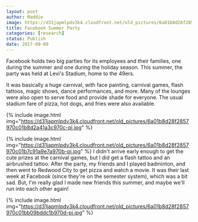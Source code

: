 ```yaml
---
layout: post
author: Maddie
image: https://d31japmlpdv3k4.cloudfront.net/old_pictures/6a01b8d28f2857970c01b7c91923c5970b-pi.jpg
title: Facebook Summer Party
categories: [research]
status: Publish
date: 2017-09-09
---
```



Facebook holds two big parties for its employees and their families, one during the summer and one during the holiday season. This summer, the party was held at Levi's Stadium, home to the 49ers.

It was basically a huge carnival, with face painting, carnival games, flash tattoos, magic shows, dance performances, and more. Many of the lounges were also open to serve food and provide shade for everyone. The usual stadium fare of pizza, hot dogs, and fries were also available.


{% include image.html img="https://d31japmlpdv3k4.cloudfront.net/old_pictures/6a01b8d28f2857970c01b8d2a41a3c970c-pi.jpg" %}


{% include image.html img="https://d31japmlpdv3k4.cloudfront.net/old_pictures/6a01b8d28f2857970c01b7c91a9e7a970b-pi.jpg" %}
I didn't arrive early enough to get the cute prizes at the carnival games, but I did get a flash tattoo and an airbrushed tattoo. After the party, my friends and I played badminton, and then went to Redwood City to get pizza and watch a movie. It was their last week at Facebook (since they're on the semester system), which was a bit sad. But, I'm really glad I made new friends this summer, and maybe we'll run into each other again!

{% include image.html img="https://d31japmlpdv3k4.cloudfront.net/old_pictures/6a01b8d28f2857970c01bb09bddc1b970d-pi.jpg" %}
